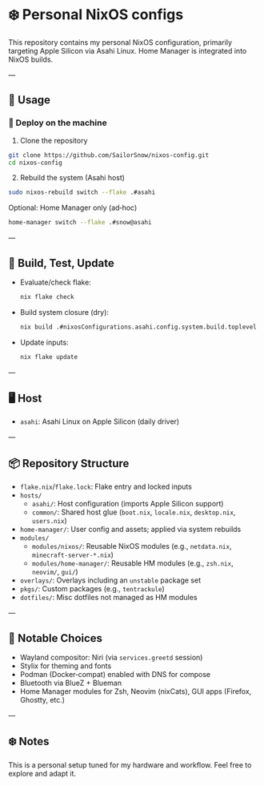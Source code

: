 # ❄️ Personal NixOS configs

This repository contains my personal NixOS configuration, primarily targeting Apple Silicon via Asahi Linux. Home Manager is integrated into NixOS builds.

—

## 🚀 Usage

### 💽 Deploy on the machine

1) Clone the repository

```bash
git clone https://github.com/SailorSnow/nixos-config.git
cd nixos-config
```

2) Rebuild the system (Asahi host)

```bash
sudo nixos-rebuild switch --flake .#asahi
```

Optional: Home Manager only (ad‑hoc)

```bash
home-manager switch --flake .#snow@asahi
```

—

## 🔧 Build, Test, Update

- Evaluate/check flake:
  ```bash
  nix flake check
  ```
- Build system closure (dry):
  ```bash
  nix build .#nixosConfigurations.asahi.config.system.build.toplevel
  ```
- Update inputs:
  ```bash
  nix flake update
  ```

—

## 🖥️ Host

- `asahi`: Asahi Linux on Apple Silicon (daily driver)

—

## 📦 Repository Structure

- `flake.nix`/`flake.lock`: Flake entry and locked inputs
- `hosts/`
  - `asahi/`: Host configuration (imports Apple Silicon support)
  - `common/`: Shared host glue (`boot.nix`, `locale.nix`, `desktop.nix`, `users.nix`)
- `home-manager/`: User config and assets; applied via system rebuilds
- `modules/`
  - `modules/nixos/`: Reusable NixOS modules (e.g., `netdata.nix`, `minecraft-server-*.nix`)
  - `modules/home-manager/`: Reusable HM modules (e.g., `zsh.nix`, `neovim/`, `gui/`)
- `overlays/`: Overlays including an `unstable` package set
- `pkgs/`: Custom packages (e.g., `tentrackule`)
- `dotfiles/`: Misc dotfiles not managed as HM modules

—

## 🧩 Notable Choices

- Wayland compositor: Niri (via `services.greetd` session)
- Stylix for theming and fonts
- Podman (Docker‑compat) enabled with DNS for compose
- Bluetooth via BlueZ + Blueman
- Home Manager modules for Zsh, Neovim (nixCats), GUI apps (Firefox, Ghostty, etc.)

—

## ❄️ Notes

This is a personal setup tuned for my hardware and workflow. Feel free to explore and adapt it.
